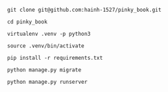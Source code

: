 `git clone git@github.com:hainh-1527/pinky_book.git`

`cd pinky_book`

`virtualenv .venv -p python3`

`source .venv/bin/activate`

`pip install -r requirements.txt`

`python manage.py migrate`

`python manage.py runserver`
